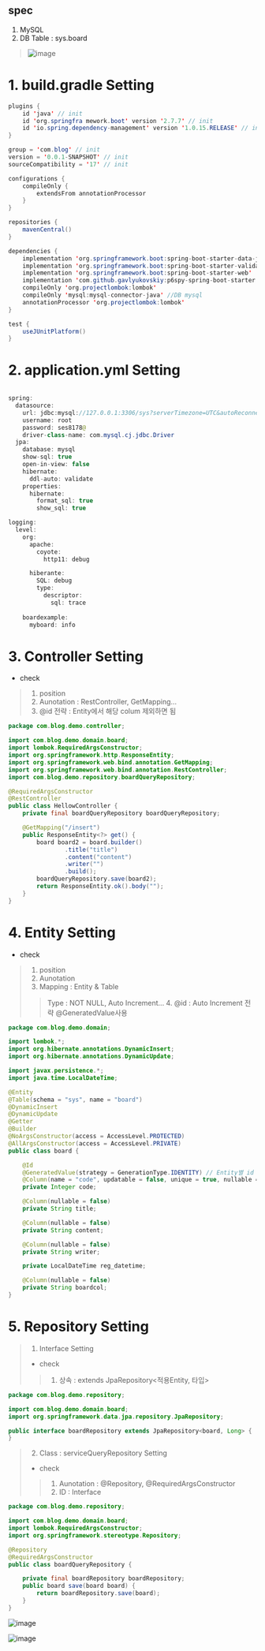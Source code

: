 ## spec
1. MySQL
2. DB Table : sys.board 
>![image](https://user-images.githubusercontent.com/60438691/212249394-bf1ad11f-6189-49ea-8971-c85f20b81c41.png)


# 1. build.gradle Setting
```java
plugins {
	id 'java' // init
	id 'org.springfra mework.boot' version '2.7.7' // init
	id 'io.spring.dependency-management' version '1.0.15.RELEASE' // init
}

group = 'com.blog' // init
version = '0.0.1-SNAPSHOT' // init
sourceCompatibility = '17' // init

configurations {
	compileOnly {
		extendsFrom annotationProcessor
	}
}

repositories {
	mavenCentral()
}

dependencies {
	implementation 'org.springframework.boot:spring-boot-starter-data-jpa' // JPA
	implementation 'org.springframework.boot:spring-boot-starter-validation'
	implementation 'org.springframework.boot:spring-boot-starter-web'
	implementation 'com.github.gavlyukovskiy:p6spy-spring-boot-starter:1.7.1' // DB value view
	compileOnly 'org.projectlombok:lombok'
	compileOnly 'mysql:mysql-connector-java' //DB mysql
	annotationProcessor 'org.projectlombok:lombok'
}

test {
	useJUnitPlatform()
}


```

# 2. application.yml Setting
```java

spring:
  datasource:
    url: jdbc:mysql://127.0.0.1:3306/sys?serverTimezone=UTC&autoReconnect=true&useSSL=false
    username: root
    password: ses8178@
    driver-class-name: com.mysql.cj.jdbc.Driver
  jpa:
    database: mysql
    show-sql: true
    open-in-view: false
    hibernate:
      ddl-auto: validate
    properties:
      hibernate:
        format_sql: true
        show_sql: true

logging:
  level:
    org:
      apache:
        coyote:
          http11: debug

      hiberante:
        SQL: debug
        type:
          descriptor:
            sql: trace
            
    boardexample:
      myboard: info
```

# 3. Controller Setting
- check
> 1. position
> 2. Aunotation : RestController, GetMapping...
> 3. @id 전략 : Entity에서 해당 colum 제외하면 됨
```java
package com.blog.demo.controller;

import com.blog.demo.domain.board;
import lombok.RequiredArgsConstructor;
import org.springframework.http.ResponseEntity;
import org.springframework.web.bind.annotation.GetMapping;
import org.springframework.web.bind.annotation.RestController;
import com.blog.demo.repository.boardQueryRepository;

@RequiredArgsConstructor
@RestController
public class HellowController {
    private final boardQueryRepository boardQueryRepository;

    @GetMapping("/insert")
    public ResponseEntity<?> get() {
        board board2 = board.builder()
                .title("title")
                .content("content")
                .writer("")
                .build();
        boardQueryRepository.save(board2);
        return ResponseEntity.ok().body("");
    }
}
```

# 4. Entity Setting
- check
> 1. position
> 2. Aunotation 
> 3. Mapping : Entity & Table
>> Type : NOT NULL, Auto Increment...
>> 4. @id : Auto Increment 전략 @GeneratedValue사용
```java
package com.blog.demo.domain;

import lombok.*;
import org.hibernate.annotations.DynamicInsert;
import org.hibernate.annotations.DynamicUpdate;

import javax.persistence.*;
import java.time.LocalDateTime;

@Entity
@Table(schema = "sys", name = "board")
@DynamicInsert
@DynamicUpdate
@Getter
@Builder
@NoArgsConstructor(access = AccessLevel.PROTECTED)
@AllArgsConstructor(access = AccessLevel.PRIVATE)
public class board {

    @Id
    @GeneratedValue(strategy = GenerationType.IDENTITY) // Entity별 id use
    @Column(name = "code", updatable = false, unique = true, nullable = false)
    private Integer code;

    @Column(nullable = false)
    private String title;

    @Column(nullable = false)
    private String content;

    @Column(nullable = false)
    private String writer;

    private LocalDateTime reg_datetime;

    @Column(nullable = false)
    private String boardcol;
}
```

# 5. Repository Setting
> 1. Interface Setting 
> - check
>> 1. 상속 : extends JpaRepository<적용Entity, 타입>
```java
package com.blog.demo.repository;

import com.blog.demo.domain.board;
import org.springframework.data.jpa.repository.JpaRepository;

public interface boardRepository extends JpaRepository<board, Long> {
}
```
> 2. Class : serviceQueryRepository Setting 
> - check
>> 1. Aunotation : @Repository, @RequiredArgsConstructor
>> 2. ID : Interface 
```java
package com.blog.demo.repository;

import com.blog.demo.domain.board;
import lombok.RequiredArgsConstructor;
import org.springframework.stereotype.Repository;

@Repository
@RequiredArgsConstructor
public class boardQueryRepository {

    private final boardRepository boardRepository;
    public board save(board board) {
        return boardRepository.save(board);
    }
}
```
![image](https://user-images.githubusercontent.com/60438691/212249120-1d2b618a-3823-4585-a387-c0bc8574c065.png)

![image](https://user-images.githubusercontent.com/60438691/212249812-c3aadb50-1e7d-45ac-a106-447b2fbb78ca.png)

